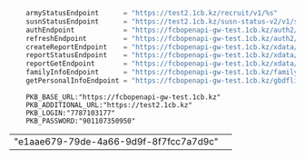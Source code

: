 ```go 
	armyStatusEndpoint      = "https://test2.1cb.kz/recruit/v1/%s"
	susnStatusEndpoint      = "https://test2.1cb.kz/susn-status-v2/v1/subject"
	authEndpoint            = "https://fcbopenapi-gw-test.1cb.kz/auth2/v1/login"
	refreshEndpoint         = "https://fcbopenapi-gw-test.1cb.kz/auth2/v1/refresh"
	createReportEndpoint    = "https://fcbopenapi-gw-test.1cb.kz/xdata/v1/v1/report/create"
	reportStatusEndpoint    = "https://fcbopenapi-gw-test.1cb.kz/xdata/v1/v1/report/status"
	reportGetEndpoint       = "https://fcbopenapi-gw-test.1cb.kz/xdata/v1/v1/report/get"	
	familyInfoEndpoint      = "https://fcbopenapi-gw-test.1cb.kz/family-info/get-full-info"
	getPersonalInfoEndpoint = "https://fcbopenapi-gw-test.1cb.kz/gbdflinfo/v1/clients/%s"

```

```env
	PKB_BASE_URL:"https://fcbopenapi-gw-test.1cb.kz"
	PKB_ADDITIONAL_URL:"https://test2.1cb.kz"
	PKB_LOGIN:"7787103177"
	PKB_PASSWORD:"901107350950"
```

|                                        |     |
| -------------------------------------- | --- |
| "e1aae679-79de-4a66-9d9f-8f7fcc7a7d9c" |     |

